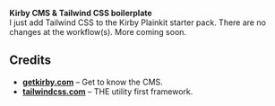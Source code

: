 **Kirby CMS & Tailwind CSS boilerplate**  
I just add Tailwind CSS to the Kirby Plainkit starter pack. There are no changes at the workflow(s). More coming soon.

## Credits
- **[getkirby.com](https://getkirby.com)** – Get to know the CMS.
- **[tailwindcss.com](https://tailwindcss.com/)** – THE utility first framework.
